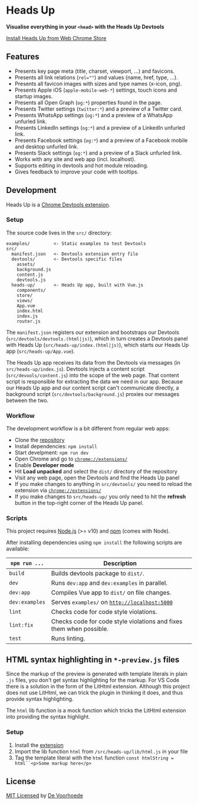 # Heads Up

**Visualise everything in your `<head>` with the Heads Up Devtools**

[Install Heads Up from Web Chrome Store](https://chrome.google.com/webstore/detail/heads-up/ajjdmakdoicbgmgoacfmlplnefljpcke)

## Features

* Presents key page meta (title, charset, viewport, ...) and favicons.
* Presents all link relations (`rel=""`) and values (name, href, type, ...).
* Presents all favicon images with sizes and type names (x-icon, png).
* Presents Apple iOS (`apple-mobile-web-*`) settings, touch icons and startup images.
* Presents all Open Graph (`og:*`) properties found in the page.
* Presents Twitter settings (`twitter:*`) and a preview of a Twitter card.
* Presents WhatsApp settings (`og:*`) and a preview of a WhatsApp unfurled link.
* Presents LinkedIn settings (`og:*`) and a preview of a LinkedIn unfurled link.
* Presents Facebook settings (`og:*`) and a preview of a Facebook mobile and desktop unfurled link.
* Presents Slack settings (`og:*`) and a preview of a Slack unfurled link.
* Works with any site and web app (incl. localhost).
* Supports editing in devtools and hot module reloading.
* Gives feedback to improve your code with tooltips.


## Development

Heads Up is a [Chrome Devtools extension](https://developer.chrome.com/extensions/devtools).

### Setup

The source code lives in the `src/` directory:

```
examples/         <- Static examples to test Devtools
src/
  manifest.json   <- Devtools extension entry file
  devtools/       <- Devtools specific files
    assets/
    background.js
    content.js
    devtools.js
  heads-up/       <- Heads Up app, built with Vue.js
    components/
    store/
    views/
    App.vue
    index.html
    index.js
    router.js
```

The `manifest.json` registers our extension and bootstraps our Devtools (`src/devtools/devtools.(html|js)`), which in turn creates a Devtools panel with Heads Up (`src/heads-up/index.(html|js)`), which starts our Heads Up app (`src/heads-up/App.vue`).

The Heads Up app receives its data from the Devtools via messages (in `src/heads-up/index.js`). Devtools injects a content script (`src/devools/content.js`) into the scope of the web page. That content script is responsible for extracting the data we need in our app. Because our Heads Up app and our content script can't communicate directly, a background script (`src/devtools/background.js`) proxies our messages between the two.

### Workflow

The development workflow is a bit different from regular web apps:

* Clone the [repository](https://github.com/voorhoede/heads-up)
* Install dependencies: `npm install`
* Start develpment: `npm run dev`
* Open Chrome and go to [`chrome://extensions/`](chrome://extensions/)
* Enable __Developer mode__
* Hit __Load unpacked__ and select the `dist/` directory of the repository
* Visit any web page, open the Devtools and find the Heads Up panel
* If you make changes to anything in `src/devtools/` you need to reload the extension via [`chrome://extensions/`](chrome://extensions/)
* If you make changes to `src/heads-up/` you only need to hit the __refresh__ button in the top-right corner of the Heads Up panel.

### Scripts

This project requires [Node.js](http://nodejs.org/) (>= v10) and [npm](https://npmjs.org/) (comes with Node).

After installing dependencies using `npm install` the following scripts are available:

`npm run ...` | Description
---|---
`build` | Builds devtools package to `dist/`.
`dev` | Runs `dev:app` and `dev:examples` in parallel.
`dev:app` | Compiles Vue app to `dist/` on file changes.
`dev:examples` | Serves `examples/` on [`http://localhost:5000`](http://localhost:5000)
`lint` | Checks code for code style violations.
`lint:fix` | Checks code for code style violations and fixes them when possible.
`test` | Runs linting.

## HTML syntax highlighting in `*-preview.js` files

Since the markup of the preview is generated with template literals in plain 
`.js` files, you don't get syntax highlighting for the markup.
For VS Code there is a solution in the form of the LitHtml extension. Although 
this project does not use LitHtml, we can trick the plugin in thinking it does,
and thus provide syntax highlighting.

The `html` lib function is a mock function which tricks the LitHtml extension
into providing the syntax highlight.

### Setup

1. Install the [extension](https://marketplace.visualstudio.com/items?itemName=bierner.lit-html)
2. Import the lib function `html` from `/src/heads-up/lib/html.js` in your file
3. Tag the template literal with the `html` function `const htmlString = html``<p>Some markup here</p>`


## License

[MIT Licensed](license) by [De Voorhoede](https://www.voorhoede.nl)

